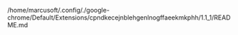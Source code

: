 /home/marcusoft/.config/./google-chrome/Default/Extensions/cpndkecejnblehgenlnogffaeekmkphh/1.1_1/README.md